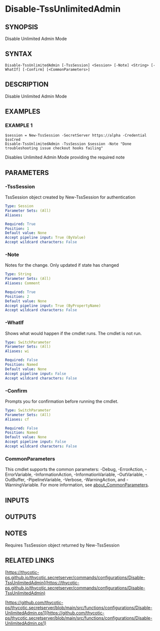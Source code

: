 # Disable-TssUnlimitedAdmin

## SYNOPSIS
Disable Unlimited Admin Mode

## SYNTAX

```
Disable-TssUnlimitedAdmin [-TssSession] <Session> [-Note] <String> [-WhatIf] [-Confirm] [<CommonParameters>]
```

## DESCRIPTION
Disable Unlimited Admin Mode

## EXAMPLES

### EXAMPLE 1
```
$session = New-TssSession -SecretServer https://alpha -Credential $ssCred
Disable-TssUnlimitedAdmin -TssSession $session -Note "Done troubleshooting issue checkout hooks failing"
```

Disables Unlimited Admin Mode providing the required note

## PARAMETERS

### -TssSession
TssSession object created by New-TssSession for authentication

```yaml
Type: Session
Parameter Sets: (All)
Aliases:

Required: True
Position: 1
Default value: None
Accept pipeline input: True (ByValue)
Accept wildcard characters: False
```

### -Note
Notes for the change.
Only updated if state has changed

```yaml
Type: String
Parameter Sets: (All)
Aliases: Comment

Required: True
Position: 2
Default value: None
Accept pipeline input: True (ByPropertyName)
Accept wildcard characters: False
```

### -WhatIf
Shows what would happen if the cmdlet runs.
The cmdlet is not run.

```yaml
Type: SwitchParameter
Parameter Sets: (All)
Aliases: wi

Required: False
Position: Named
Default value: None
Accept pipeline input: False
Accept wildcard characters: False
```

### -Confirm
Prompts you for confirmation before running the cmdlet.

```yaml
Type: SwitchParameter
Parameter Sets: (All)
Aliases: cf

Required: False
Position: Named
Default value: None
Accept pipeline input: False
Accept wildcard characters: False
```

### CommonParameters
This cmdlet supports the common parameters: -Debug, -ErrorAction, -ErrorVariable, -InformationAction, -InformationVariable, -OutVariable, -OutBuffer, -PipelineVariable, -Verbose, -WarningAction, and -WarningVariable. For more information, see [about_CommonParameters](http://go.microsoft.com/fwlink/?LinkID=113216).

## INPUTS

## OUTPUTS

## NOTES
Requires TssSession object returned by New-TssSession

## RELATED LINKS

[https://thycotic-ps.github.io/thycotic.secretserver/commands/configurations/Disable-TssUnlimitedAdmin](https://thycotic-ps.github.io/thycotic.secretserver/commands/configurations/Disable-TssUnlimitedAdmin)

[https://github.com/thycotic-ps/thycotic.secretserver/blob/main/src/functions/configurations/Disable-UnlimitedAdmin.ps1](https://github.com/thycotic-ps/thycotic.secretserver/blob/main/src/functions/configurations/Disable-UnlimitedAdmin.ps1)


